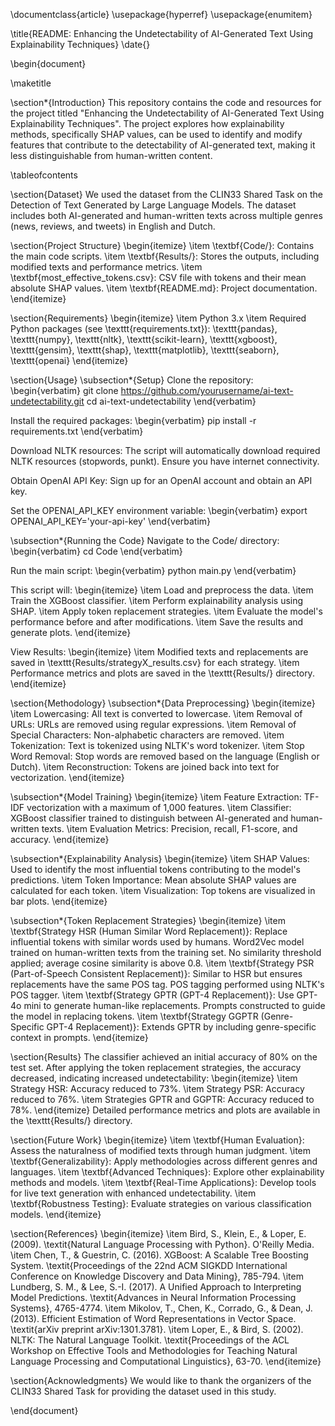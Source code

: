 \documentclass{article}
\usepackage{hyperref}
\usepackage{enumitem}

\title{README: Enhancing the Undetectability of AI-Generated Text Using Explainability Techniques}
\date{}

\begin{document}

\maketitle

\section*{Introduction}
This repository contains the code and resources for the project titled "Enhancing the Undetectability of AI-Generated Text Using Explainability Techniques". The project explores how explainability methods, specifically SHAP values, can be used to identify and modify features that contribute to the detectability of AI-generated text, making it less distinguishable from human-written content.

\tableofcontents

\section{Dataset}
We used the dataset from the CLIN33 Shared Task on the Detection of Text Generated by Large Language Models. The dataset includes both AI-generated and human-written texts across multiple genres (news, reviews, and tweets) in English and Dutch.

\section{Project Structure}
\begin{itemize}
    \item \textbf{Code/}: Contains the main code scripts.
    \item \textbf{Results/}: Stores the outputs, including modified texts and performance metrics.
    \item \textbf{most\_effective\_tokens.csv}: CSV file with tokens and their mean absolute SHAP values.
    \item \textbf{README.md}: Project documentation.
\end{itemize}

\section{Requirements}
\begin{itemize}
    \item Python 3.x
    \item Required Python packages (see \texttt{requirements.txt}): \texttt{pandas}, \texttt{numpy}, \texttt{nltk}, \texttt{scikit-learn}, \texttt{xgboost}, \texttt{gensim}, \texttt{shap}, \texttt{matplotlib}, \texttt{seaborn}, \texttt{openai}
\end{itemize}

\section{Usage}
\subsection*{Setup}
Clone the repository:
\begin{verbatim}
git clone https://github.com/yourusername/ai-text-undetectability.git
cd ai-text-undetectability
\end{verbatim}

Install the required packages:
\begin{verbatim}
pip install -r requirements.txt
\end{verbatim}

Download NLTK resources:
The script will automatically download required NLTK resources (stopwords, punkt). Ensure you have internet connectivity.

Obtain OpenAI API Key:
Sign up for an OpenAI account and obtain an API key.

Set the OPENAI\_API\_KEY environment variable:
\begin{verbatim}
export OPENAI_API_KEY='your-api-key'
\end{verbatim}

\subsection*{Running the Code}
Navigate to the Code/ directory:
\begin{verbatim}
cd Code
\end{verbatim}

Run the main script:
\begin{verbatim}
python main.py
\end{verbatim}

This script will:
\begin{itemize}
    \item Load and preprocess the data.
    \item Train the XGBoost classifier.
    \item Perform explainability analysis using SHAP.
    \item Apply token replacement strategies.
    \item Evaluate the model's performance before and after modifications.
    \item Save the results and generate plots.
\end{itemize}

View Results:
\begin{itemize}
    \item Modified texts and replacements are saved in \texttt{Results/strategyX\_results.csv} for each strategy.
    \item Performance metrics and plots are saved in the \texttt{Results/} directory.
\end{itemize}

\section{Methodology}
\subsection*{Data Preprocessing}
\begin{itemize}
    \item Lowercasing: All text is converted to lowercase.
    \item Removal of URLs: URLs are removed using regular expressions.
    \item Removal of Special Characters: Non-alphabetic characters are removed.
    \item Tokenization: Text is tokenized using NLTK's word tokenizer.
    \item Stop Word Removal: Stop words are removed based on the language (English or Dutch).
    \item Reconstruction: Tokens are joined back into text for vectorization.
\end{itemize}

\subsection*{Model Training}
\begin{itemize}
    \item Feature Extraction: TF-IDF vectorization with a maximum of 1,000 features.
    \item Classifier: XGBoost classifier trained to distinguish between AI-generated and human-written texts.
    \item Evaluation Metrics: Precision, recall, F1-score, and accuracy.
\end{itemize}

\subsection*{Explainability Analysis}
\begin{itemize}
    \item SHAP Values: Used to identify the most influential tokens contributing to the model's predictions.
    \item Token Importance: Mean absolute SHAP values are calculated for each token.
    \item Visualization: Top tokens are visualized in bar plots.
\end{itemize}

\subsection*{Token Replacement Strategies}
\begin{itemize}
    \item \textbf{Strategy HSR (Human Similar Word Replacement)}: Replace influential tokens with similar words used by humans. Word2Vec model trained on human-written texts from the training set. No similarity threshold applied; average cosine similarity is above 0.8.
    \item \textbf{Strategy PSR (Part-of-Speech Consistent Replacement)}: Similar to HSR but ensures replacements have the same POS tag. POS tagging performed using NLTK's POS tagger.
    \item \textbf{Strategy GPTR (GPT-4 Replacement)}: Use GPT-4o mini to generate human-like replacements. Prompts constructed to guide the model in replacing tokens.
    \item \textbf{Strategy GGPTR (Genre-Specific GPT-4 Replacement)}: Extends GPTR by including genre-specific context in prompts.
\end{itemize}

\section{Results}
The classifier achieved an initial accuracy of 80\% on the test set. After applying the token replacement strategies, the accuracy decreased, indicating increased undetectability:
\begin{itemize}
    \item Strategy HSR: Accuracy reduced to 73\%.
    \item Strategy PSR: Accuracy reduced to 76\%.
    \item Strategies GPTR and GGPTR: Accuracy reduced to 78\%.
\end{itemize}
Detailed performance metrics and plots are available in the \texttt{Results/} directory.

\section{Future Work}
\begin{itemize}
    \item \textbf{Human Evaluation}: Assess the naturalness of modified texts through human judgment.
    \item \textbf{Generalizability}: Apply methodologies across different genres and languages.
    \item \textbf{Advanced Techniques}: Explore other explainability methods and models.
    \item \textbf{Real-Time Applications}: Develop tools for live text generation with enhanced undetectability.
    \item \textbf{Robustness Testing}: Evaluate strategies on various classification models.
\end{itemize}

\section{References}
\begin{itemize}
    \item Bird, S., Klein, E., \& Loper, E. (2009). \textit{Natural Language Processing with Python}. O'Reilly Media.
    \item Chen, T., \& Guestrin, C. (2016). XGBoost: A Scalable Tree Boosting System. \textit{Proceedings of the 22nd ACM SIGKDD International Conference on Knowledge Discovery and Data Mining}, 785-794.
    \item Lundberg, S. M., \& Lee, S.-I. (2017). A Unified Approach to Interpreting Model Predictions. \textit{Advances in Neural Information Processing Systems}, 4765-4774.
    \item Mikolov, T., Chen, K., Corrado, G., \& Dean, J. (2013). Efficient Estimation of Word Representations in Vector Space. \textit{arXiv preprint arXiv:1301.3781}.
    \item Loper, E., \& Bird, S. (2002). NLTK: The Natural Language Toolkit. \textit{Proceedings of the ACL Workshop on Effective Tools and Methodologies for Teaching Natural Language Processing and Computational Linguistics}, 63-70.
\end{itemize}

\section{Acknowledgments}
We would like to thank the organizers of the CLIN33 Shared Task for providing the dataset used in this study.

\end{document}
